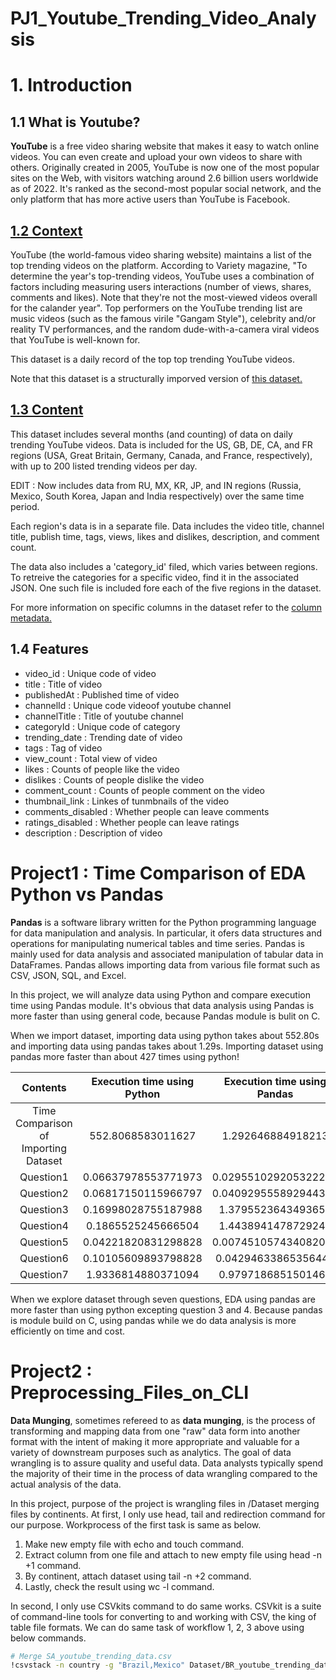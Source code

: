 # PJ1_Youtube_Trending_Video_Analysis

# 1. Introduction
## 1.1 What is Youtube? 
    
**YouTube** is a free video sharing website that makes it easy to watch online videos. You can even create and upload your own videos to share with others. Originally created in 2005, YouTube is now one of the most popular sites on the Web, with visitors watching around 2.6 billion users worldwide as of 2022. It's ranked as the second-most popular social network, and the only platform that has more active users than YouTube is Facebook.
    
## [1.2 Context](https://www.kaggle.com/datasets/datasnaek/youtube-new) 
    
YouTube (the world-famous video sharing website) maintains a list of the top trending videos on the platform. According to Variety magazine, "To determine the year's top-trending videos, YouTube uses a combination of factors including measuring users interactions (number of views, shares, comments and likes). Note that they're not the most-viewed videos overall for the calander year". Top performers on the YouTube trending list are music videos (such as the famous virile "Gangam Style"), celebrity and/or reality TV performances, and the random dude-with-a-camera viral videos that YouTube is well-known for. 
    
This dataset is a daily record of the top top trending YouTube videos. 
    
Note that this dataset is a structurally imporved version of [this dataset.](https://www.kaggle.com/datasnaek/youtube)
    
## [1.3 Content](https://www.kaggle.com/datasets/datasnaek/youtube-new)
    
This dataset includes several months (and counting) of data on daily trending YouTube videos. Data is included for the US, GB, DE, CA, and FR regions (USA, Great Britain, Germany, Canada, and France, respectively), with up to 200 listed trending videos per day. 
    
EDIT : Now includes data from RU, MX, KR, JP, and IN regions (Russia, Mexico, South Korea, Japan and India respectively) over the same time period. 
    
Each region's data is in a separate file. Data includes the video title, channel title, publish time, tags, views, likes and dislikes, description, and comment count. 
    
The data also includes a 'category_id' filed, which varies between regions. To retreive the categories for a specific video, find it in the associated JSON. One such file is included fore each of the five regions in the dataset. 
    
For more information on specific columns in the dataset refer to the [column metadata.](https://www.kaggle.com/datasnaek/youtube-new/data)
    
## 1.4 Features 
    
- video_id : Unique code of video 
- title : Title of video 	
- publishedAt : Published time of video 
- channelId : Unique code videoof youtube channel 
- channelTitle : Title of youtube channel
- categoryId : Unique code of category
- trending_date : Trending date of video 	
- tags : Tag of video
- view_count : Total view of video 
- likes : Counts of people like the video 
- dislikes : Counts of people dislike the video 
- comment_count : Counts of people comment on the video 
- thumbnail_link : Linkes of tunmbnails of the video 
- comments_disabled : Whether people can leave comments 
- ratings_disabled : Whether people can leave ratings 
- description : Description of video 

# Project1 : Time Comparison of EDA Python vs Pandas 

**Pandas** is a software library written for the Python programming language for data manipulation and analysis. In particular, it ofers data structures and operations for manipulating numerical tables and time series. Pandas is mainly used for data analysis and associated manipulation of tabular data in DataFrames. Pandas allows importing data from various file format such as CSV, JSON, SQL, and Excel.

In this project, we will analyze data using Python and compare execution time using Pandas module. It's obvious that data analysis using Pandas is more faster than using general code, because Pandas module is bulit on C. 

When we import dataset, importing data using python takes about 552.80s and importing data using pandas takes about 1.29s. Importing dataset using pandas more faster than about 427 times using python!

| Contents | Execution time using Python | Execution time using Pandas | Execution ratio of Python vs Pandas | 
|:---:|:---:|:---:|:---:|
|Time Comparison of Importing Dataset | 552.8068583011627 | 1.292646884918213 | 427.65496497996776 | 
|Question1| 0.06637978553771973 | 0.029551029205322266 | 2.246276604327691 | 
|Question2| 0.06817150115966797 | 0.040929555892944336 | 1.665581257172149 | 
|Question3| 0.16998028755187988 | 1.3795523643493652 | 0.12321408881934486 | 
|Question4| 0.1865525245666504 | 1.4438941478729248 | 0.1292009700582765 | 
|Question5| 0.04221820831298828 | 0.007451057434082031 | 5.66606937156022 | 
|Question6| 0.10105609893798828 | 0.04294633865356445 | 2.3530783323155497 | 
|Question7| 1.9336814880371094 | 0.9797186851501465 | 1.9737109410552516 | 

When we explore dataset through seven questions, EDA using pandas are more faster than using python excepting question 3 and 4. Because pandas is module build on C, using pandas while we do data analysis is more efficiently on time and cost. 

# Project2 : Preprocessing_Files_on_CLI 

**Data Munging**, sometimes refereed to as **data munging**, is the process of transforming and mapping data from one "raw" data form into another format with the intent of making it more appropriate and valuable for a variety of downstream purposes such as analytics. The goal of data wrangling is to assure quality and useful data. Data analysts typically spend the majority of their time in the process of data wrangling compared to the actual analysis of the data. 
    
In this project, purpose of the project is wrangling files in /Dataset merging files by continents. At first, I only use head, tail and redirection command for our purpose. Workprocess of the first task is same as below. 

1. Make new empty file with echo and touch command. 
2. Extract column from one file and attach to new empty file using head -n +1 command. 
3. By continent, attach dataset using tail -n +2 command.
4. Lastly, check the result using wc -l command. 

In second, I only use CSVkits command to do same works. CSVkit is a suite of command-line tools for converting to and working with CSV, the king of table file formats. We can do same task of workflow 1, 2, 3 above using below commands. 

```BASH 
# Merge SA_youtube_trending_data.csv 
!csvstack -n country -g "Brazil,Mexico" Dataset/BR_youtube_trending_data.csv Dataset/MX_youtube_trending_data.csv > Wrangled_Dataset/SA_youtube_trending_data2.csv 
```
